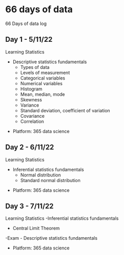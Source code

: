 # 66 days of data
66 Days of data log

## Day 1 - 5/11/22
Learning Statistics
- Descriptive statistics fundamentals
  * Types of data
  * Levels of measurement
  * Categorical variables
  * Numerical variables
  * Histogram
  * Mean, median, mode
  * Skewness
  * Variance
  * Standard deviation, coefficient of variation
  * Covariance
  * Correlation

* Platform: 365 data science

## Day 2 - 6/11/22
Learning Statistics
- Inferential statistics fundamentals
  * Normal distribution
  * Standard normal distribution
  
* Platform: 365 data science

## Day 3 - 7/11/22
Learning Statistics
-Inferential statistics fundamentals
 * Central Limit Theorem
 
-Exam - Descriptive statistics fundamentals

* Platform: 365 data science
